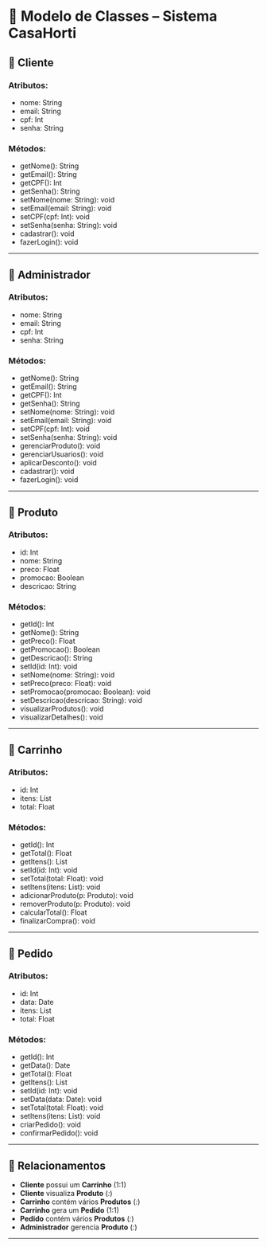 # 🔹 Modelo de Classes – Sistema CasaHorti

## 🔹 Cliente
### Atributos:
- nome: String  
- email: String  
- cpf: Int  
- senha: String  

### Métodos:
- getNome(): String  
- getEmail(): String  
- getCPF(): Int  
- getSenha(): String  
- setNome(nome: String): void  
- setEmail(email: String): void  
- setCPF(cpf: Int): void  
- setSenha(senha: String): void  
- cadastrar(): void  
- fazerLogin(): void  

---

## 🔹 Administrador
### Atributos:
- nome: String  
- email: String  
- cpf: Int  
- senha: String  

### Métodos:
- getNome(): String  
- getEmail(): String  
- getCPF(): Int  
- getSenha(): String  
- setNome(nome: String): void  
- setEmail(email: String): void  
- setCPF(cpf: Int): void  
- setSenha(senha: String): void  
- gerenciarProduto(): void  
- gerenciarUsuarios(): void  
- aplicarDesconto(): void  
- cadastrar(): void  
- fazerLogin(): void  

---

## 🔹 Produto
### Atributos:
- id: Int  
- nome: String  
- preco: Float  
- promocao: Boolean  
- descricao: String  

### Métodos:
- getId(): Int  
- getNome(): String  
- getPreco(): Float  
- getPromocao(): Boolean  
- getDescricao(): String  
- setId(id: Int): void  
- setNome(nome: String): void  
- setPreco(preco: Float): void  
- setPromocao(promocao: Boolean): void  
- setDescricao(descricao: String): void  
- visualizarProdutos(): void  
- visualizarDetalhes(): void  

---

## 🔹 Carrinho
### Atributos:
- id: Int  
- itens: List<Produto>  
- total: Float  

### Métodos:
- getId(): Int  
- getTotal(): Float  
- getItens(): List<Produto>  
- setId(id: Int): void  
- setTotal(total: Float): void  
- setItens(itens: List<Produto>): void  
- adicionarProduto(p: Produto): void  
- removerProduto(p: Produto): void  
- calcularTotal(): Float  
- finalizarCompra(): void  

---

## 🔹 Pedido
### Atributos:
- id: Int  
- data: Date  
- itens: List<Produto>  
- total: Float  

### Métodos:
- getId(): Int  
- getData(): Date  
- getTotal(): Float  
- getItens(): List<Produto>  
- setId(id: Int): void  
- setData(data: Date): void  
- setTotal(total: Float): void  
- setItens(itens: List<Produto>): void  
- criarPedido(): void  
- confirmarPedido(): void  

---

## 🔹 Relacionamentos

- **Cliente** possui um **Carrinho** (1:1)  
- **Cliente** visualiza **Produto** (*:*)  
- **Carrinho** contém vários **Produtos** (*:*)  
- **Carrinho** gera um **Pedido** (1:1)  
- **Pedido** contém vários **Produtos** (*:*)  
- **Administrador** gerencia **Produto** (*:*)  

---